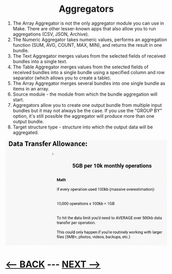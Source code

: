 <div align="center">

# Aggregators 
</div>


1. The Array Aggregator is not the only aggregator module you can use in Make. There are other lesser-known apps that also allow you to run aggregations (CSV, JSON, Archive).
2. The Numeric Aggregator takes numeric values, performs an aggregation function (SUM, AVG, COUNT, MAX, MIN), and returns the result in one bundle.
3. The Text Aggregator merges values from the selected fields of received bundles into a single text.
4. The Table Aggregator merges values from the selected fields of received bundles into a single bundle using a specified column and row separator (which allows you to create a table).
5. The Array Aggregator merges several bundles into one single bundle as items in an array.
6. Source module - the module from which the bundle aggregation will start.
7. Aggregators allow you to create one output bundle from multiple input bundles but it may not always be the case. If you use the "GROUP BY" option, it's still possible the aggregator will produce more than one output bundle.
8. Target structure type - structure into which the output data will be aggregated.

![Data Transfer Count](pic/data_transfer.gif)

# [<-- BACK](plans_and_operations.md) --- [NEXT -->](.md)
</div>
